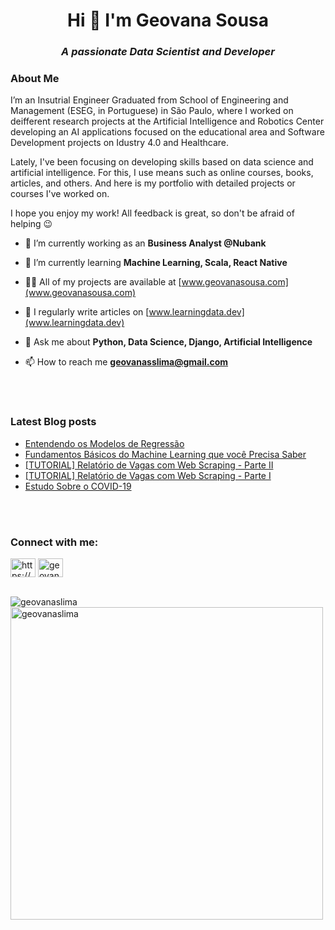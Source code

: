 <h1  align="center">Hi 👋 I'm Geovana Sousa</h1>
<h3 align="center"><i>A passionate Data Scientist and Developer</i></h3>

<h3> About Me </h3>

I’m an Insutrial Engineer Graduated from School of Engineering and Management (ESEG, in Portuguese) in São Paulo, where I worked on deifferent research projects at the Artificial Intelligence and Robotics Center developing an AI applications focused on the educational area and Software Development projects on Idustry 4.0 and Healthcare.

Lately, I've been focusing on developing skills based on data science and artificial intelligence. For this, I use means such as online courses, books, articles, and others. And here is my portfolio with detailed projects or courses I've worked on.

I hope you enjoy my work! All feedback is great, so don't be afraid of helping 😉

- 🔭 I’m currently working as an **Business Analyst @Nubank**

- 🌱 I’m currently learning **Machine Learning, Scala, React Native**

- 👨‍💻 All of my projects are available at [www.geovanasousa.com](www.geovanasousa.com)

- 📝 I regularly write articles on [www.learningdata.dev](www.learningdata.dev)

- 💬 Ask me about **Python, Data Science, Django, Artificial Intelligence**

- 📫 How to reach me **geovanasslima@gmail.com**

</br>
</br>

### Latest Blog posts
<!-- BLOG-POST-LIST:START -->
- [Entendendo os Modelos de Regressão](https://www.learningdata.dev/post/entendendo-os-modelos-de-regressao)
- [Fundamentos Básicos do Machine Learning que você Precisa Saber](https://www.learningdata.dev/post/fundamentos-basicos-do-machine-learning-que-voce-precisa-saber)
- [[TUTORIAL] Relatório de Vagas com Web Scraping - Parte II](https://www.learningdata.dev/post/tutorial-relatorio-de-vagas-com-web-scraping-parte-2)
- [[TUTORIAL] Relatório de Vagas com Web Scraping - Parte I](https://www.learningdata.dev/post/tutorial-relatorio-de-vagas-parte-1)
- [Estudo Sobre o COVID-19](https://www.learningdata.dev/post/estudo-sobre-o-covid19)
<!-- BLOG-POST-LIST:END -->

</br>
</br>

<h3 align="left">Connect with me:</h3>
<p align="left">
<a href="https://linkedin.com/in/https://www.linkedin.com/in/geovana--sousa" target="blank"><img align="center" src="https://raw.githubusercontent.com/rahuldkjain/github-profile-readme-generator/master/src/images/icons/Social/linked-in-alt.svg" alt="https://www.linkedin.com/in/geovana--sousa" height="30" width="40" /></a>
<a href="https://instagram.com/geovanasslima_" target="blank"><img align="center" src="https://raw.githubusercontent.com/rahuldkjain/github-profile-readme-generator/master/src/images/icons/Social/instagram.svg" alt="geovanasslima_" height="30" width="40" /></a>

</br>
</br>


<p><img align="left" src="https://github-readme-stats.vercel.app/api/top-langs?username=geovanaslima&show_icons=true&locale=en&layout=compact&theme=apprentice" alt="geovanaslima" /></p>

<p>&nbsp;<img align="center" src="https://github-readme-stats.vercel.app/api?username=geovanaslima&show_icons=true&locale=en&theme=apprentice&hide=contribs" alt="geovanaslima" width="500px" /></p>
<br />

